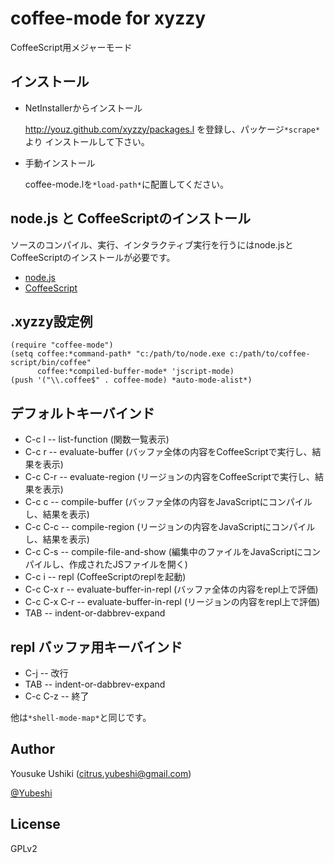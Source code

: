 
# coffee-mode for xyzzy

CoffeeScript用メジャーモード


## インストール
- NetInstallerからインストール

    http://youz.github.com/xyzzy/packages.l を登録し、パッケージ`*scrape*`より
    インストールして下さい。

- 手動インストール

    coffee-mode.lを`*load-path*`に配置してください。


## node.js と CoffeeScriptのインストール
ソースのコンパイル、実行、インタラクティブ実行を行うにはnode.jsと
CoffeeScriptのインストールが必要です。

- [node.js](http://nodejs.org)
- [CoffeeScript](http://jashkenas.github.com/coffee-script/)

## .xyzzy設定例

    (require "coffee-mode")
    (setq coffee:*command-path* "c:/path/to/node.exe c:/path/to/coffee-script/bin/coffee"
          coffee:*compiled-buffer-mode* 'jscript-mode)
    (push '("\\.coffee$" . coffee-mode) *auto-mode-alist*)


## デフォルトキーバインド

- C-c l -- list-function (関数一覧表示)
- C-c r -- evaluate-buffer (バッファ全体の内容をCoffeeScriptで実行し、結果を表示)
- C-c C-r -- evaluate-region (リージョンの内容をCoffeeScriptで実行し、結果を表示)
- C-c c -- compile-buffer (バッファ全体の内容をJavaScriptにコンパイルし、結果を表示)
- C-c C-c -- compile-region (リージョンの内容をJavaScriptにコンパイルし、結果を表示)
- C-c C-s -- compile-file-and-show (編集中のファイルをJavaScriptにコンパイルし、作成されたJSファイルを開く)
- C-c i -- repl (CoffeeScriptのreplを起動)
- C-c C-x r -- evaluate-buffer-in-repl (バッファ全体の内容をrepl上で評価)
- C-c C-x C-r -- evaluate-buffer-in-repl (リージョンの内容をrepl上で評価)
- TAB -- indent-or-dabbrev-expand

## repl バッファ用キーバインド
- C-j -- 改行
- TAB -- indent-or-dabbrev-expand
- C-c C-z -- 終了

他は`*shell-mode-map*`と同じです。


## Author
Yousuke Ushiki (<citrus.yubeshi@gmail.com>)

[@Yubeshi](http://twitter.com/Yubeshi/)

## License
GPLv2
